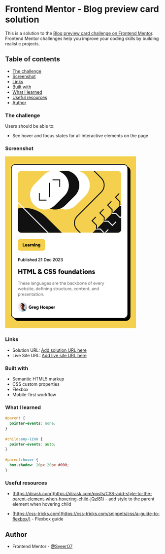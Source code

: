 # Frontend Mentor - Blog preview card solution

This is a solution to the [Blog preview card challenge on Frontend Mentor](https://www.frontendmentor.io/challenges/blog-preview-card-ckPaj01IcS). Frontend Mentor challenges help you improve your coding skills by building realistic projects.

## Table of contents

- [The challenge](#the-challenge)
- [Screenshot](#screenshot)
- [Links](#links)
- [Built with](#built-with)
- [What I learned](#what-i-learned)
- [Useful resources](#useful-resources)
- [Author](#author)

### The challenge

Users should be able to:

- See hover and focus states for all interactive elements on the page

### Screenshot

![](/Screenshot-Blog_preview_card.png)

### Links

- Solution URL: [Add solution URL here](https://your-solution-url.com)
- Live Site URL: [Add live site URL here](https://your-live-site-url.com)

### Built with

- Semantic HTML5 markup
- CSS custom properties
- Flexbox
- Mobile-first workflow

### What I learned

```css
#parent {
  pointer-events: none;
}

#child:any-link {
  pointer-events: auto;
}

#parent:hover {
  box-shadow: 20px 20px #000;
}
```

### Useful resources

- [https://dirask.com](https://dirask.com/posts/CSS-add-style-to-the-parent-element-when-hovering-child-jQzl81) - add style to the parent element when hovering child

- [https://css-tricks.com](https://css-tricks.com/snippets/css/a-guide-to-flexbox/) - Flexbox guide

## Author

- Frontend Mentor - [@SyeerO7](https://www.frontendmentor.io/profile/SyeerO7)
